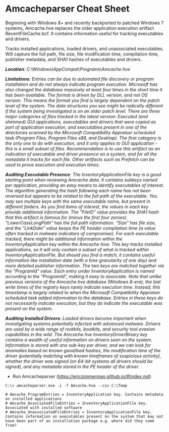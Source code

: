 # Amcacheparser Cheat Sheet

Beginning with Windows 8+ and recently backported to patched Windows 7 systems, Amcache.hve replaces the older application execution artifact RecentFileCache.bcf. It contains information useful for tracking executables and drivers. 

Tracks installed applications, loaded drivers, and unassociated executables. Will capture the full path, file size, file modification time, compilation time, publisher metadata, and SHA1 hashes of executables and drivers.

***Location**: C:\Windows\AppCompat\Programs\Amcache.hve*

***Limitations**: Entries can be due to automated file discovery or program installation and do not always indicate program execution. Microsoft has also changed the database massively at least four times in the short time it has been available. The format is driven by DLL version, and not OS version. This means the format you find is largely dependent on the patch level of the system. The data structures you see might be radically different if the system being investigated is on an older patch level. There are three major categories of files tracked in the latest version: Executed (and shimmed) GUI applcations, executables and drivers that were copied as part of application execution, and executables present in one of the directories scanned by the Microsoft Compatibility Appraiser scheduled task (Program Files, Program Files x86, and Desktop). The first category is the only one to do with execution, and it only applies to GUI application - this is a small subset of files. Recommendation is to use this artifact as an indication of executable and driver presence on a system, and for all the metadata it tracks for each file. Other artifacts such as Prefetch can be used to prove execution and execution times.*

***Auditing Executable Presence**: The InventoryApplicationFile key is a good starting point when reviewing Amcache data. It contains subkeys named per application, providing an easy means to identify executables of interest. The algorithm generating the hash following each name has not been reversed but appears to be related to the full path of the executable. You may see multiple keys with the same executable name, but present in different folders. As you find items of interest, the values in each key provide additional information. The "FileID" value provides the SHA1 hash that this artifact is famous for (minus the first four zeroes). "LowerCaseLongPath" has the full path information. "Size" has file size, and the "LinkDate" value keeps the PE header compilation time (a value often tracked in malware indicators of compromise). For each executable tracked, there might be additional information within the InventoryApplication key within the Amcache hive. This key tracks installed applications, so it will only contain a subset of what is tracked within InventoryApplicationFile. But should you find a match, it contains useful information like installation date (with a time granularity of one day) and more detailed publisher information. The two keys are matched together via the "ProgramId" value. Each entry under InventoryApplication is named according to the "ProgramId", making it easy to associate. Note that unlike previous versions of the Amcache.hve database (Windows 8-era), the last write times of the registry keys rarely indicate execution time. Instead, this timestamp is largely related to when the Microsoft Compatibility Appraiser scheduled task added information to the database. Entries in these keys do not necessarily indicate execution, but they do indicate the executable was present on the system.*

***Auditing Installed Drivers**: Loaded drivers become important when investigating systems potentially infected with advanced malware. Drivers are used by a wide range of rootkits, bootkits, and security tool evasion capabilities in the wild. The Amcache.hve InventoryDriverBinary key contains a wealth of useful information on drivers seen on the system. Information is stored with one sub-key per driver, and we can look for anomalies based on known good/bad hashes, the modification time of the driver (potentially matching with known timeframes of suspicious activity), whether the driver was signed (on 64-bit systems all drivers should be signed), and any metadata stored in the PE header of the driver.*

- Run Amcacheparser (https://ericzimmerman.github.io/#!index.md)

```
C:\> amcacheparser.exe -i -f Amcache.hve --csv C:\Temp

# Amcache_ProgramEntries = InventoryApplication key. Contains metadata on installed applications
# Amcache_AssociatedFileEntries = InventoryApplicationFile key. Associated with installed software
# Amcache_UnassociatedFileEntries = InventoryApplicationFile key. Contains information on executables present on the system that may not have been part of an installation package e.g. where did they come from?
```
